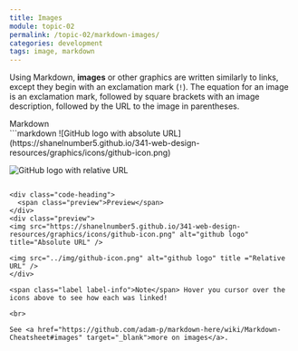 ```yaml
---
title: Images
module: topic-02
permalink: /topic-02/markdown-images/
categories: development
tags: image, markdown
---
```


<div class="divider-heading"></div>


Using Markdown, **images** or other graphics are written similarly to links, except they begin with an exclamation mark (`!`). The equation for an image is an exclamation mark, followed by square brackets with an image description, followed by the URL to the image in parentheses.

<div class="code-heading">
  <span class="md">Markdown</span>
</div>
```markdown
![GitHub logo with absolute URL](https://shanelnumber5.github.io/341-web-design-resources/graphics/icons/github-icon.png)

![GitHub logo with relative URL](../img/github-icon.png)
```

<div class="code-heading">
  <span class="preview">Preview</span>
</div>
<div class="preview">
<img src="https://shanelnumber5.github.io/341-web-design-resources/graphics/icons/github-icon.png" alt="github logo" title="Absolute URL" />

<img src="../img/github-icon.png" alt="github logo" title ="Relative URL" />
</div>

<span class="label label-info">Note</span> Hover you cursor over the icons above to see how each was linked!

<br>

See <a href="https://github.com/adam-p/markdown-here/wiki/Markdown-Cheatsheet#images" target="_blank">more on images</a>.
